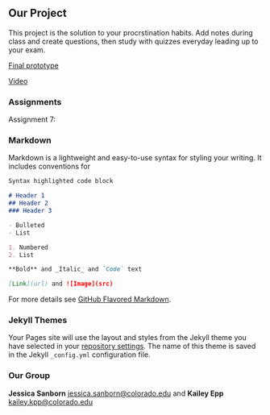 
## Our Project

This project is the solution to your procrstination habits. Add notes during class and create questions, then study with quizzes everyday leading up to your exam.

[Final prototype](https://www.figma.com/file/HK0piJ5yvZF2afPSLAaImGv1/Final-Prototype?node-id=0%3A1)

[Video](https://www.figma.com/file/HK0piJ5yvZF2afPSLAaImGv1/Final-Prototype?node-id=0%3A1)

### Assignments

Assignment 7: 

### Markdown

Markdown is a lightweight and easy-to-use syntax for styling your writing. It includes conventions for

```markdown
Syntax highlighted code block

# Header 1
## Header 2
### Header 3

- Bulleted
- List

1. Numbered
2. List

**Bold** and _Italic_ and `Code` text

[Link](url) and ![Image](src)
```

For more details see [GitHub Flavored Markdown](https://guides.github.com/features/mastering-markdown/).

### Jekyll Themes

Your Pages site will use the layout and styles from the Jekyll theme you have selected in your [repository settings](https://github.com/jess2187/HCIFinalProject/settings). The name of this theme is saved in the Jekyll `_config.yml` configuration file.

### Our Group

**Jessica Sanborn** jessica.sanborn@colorado.edu and **Kailey Epp** kailey.kpp@colorado.edu
